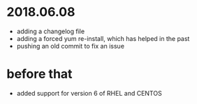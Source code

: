 

# 2018.06.08
  * adding a changelog file
  * adding a forced yum re-install, which has helped in the past
  * pushing an old commit to fix an issue


# before that
  * added support for version 6 of RHEL and CENTOS
